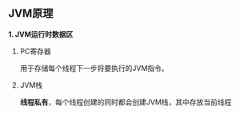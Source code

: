 ## JVM原理

**1. JVM运行时数据区**

1. PC寄存器

   用于存储每个线程下一步将要执行的JVM指令。

2. JVM栈

   **线程私有**，每个线程创建的同时都会创建JVM栈，其中存放当前线程

